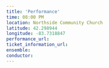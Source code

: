 ```yaml
---
title: 'Performance'
time: 08:00 PM
location: Northside Community Church
latitude: 42.298944
longitude: -83.7318847
performance_url: 
ticket_information_url: 
ensemble: 
conductor: 
---
```

